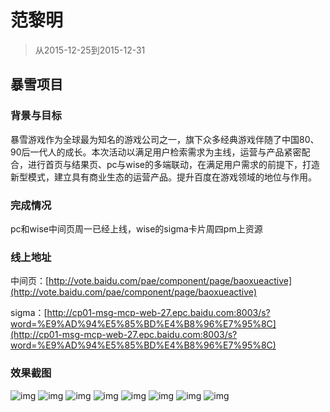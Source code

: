 # 范黎明
> 从2015-12-25到2015-12-31

## 暴雪项目

### 背景与目标

暴雪游戏作为全球最为知名的游戏公司之一，旗下众多经典游戏伴随了中国80、90后一代人的成长。本次活动以满足用户检索需求为主线，运营与产品紧密配合，进行首页与结果页、pc与wise的多端联动，在满足用户需求的前提下，打造新型模式，建立具有商业生态的运营产品。提升百度在游戏领域的地位与作用。

### 完成情况

pc和wise中间页周一已经上线，wise的sigma卡片周四pm上资源

### 线上地址

中间页：[http://vote.baidu.com/pae/component/page/baoxueactive](http://vote.baidu.com/pae/component/page/baoxueactive)

sigma：[http://cp01-msg-mcp-web-27.epc.baidu.com:8003/s?word=%E9%AD%94%E5%85%BD%E4%B8%96%E7%95%8C](http://cp01-msg-mcp-web-27.epc.baidu.com:8003/s?word=%E9%AD%94%E5%85%BD%E4%B8%96%E7%95%8C)

### 效果截图

![img](../2015-12-18/img/fanliming/fuben.png)
![img](../2015-12-18/img/fanliming/huanfu.png)
![img](../2015-12-18/img/fanliming/dashi.png)
![img](./img/fanliming/wise.png)
![img](../2015-12-25/img/fanliming/wise1.png)
![img](../2015-12-25/img/fanliming/wise2.png)
![img](../2015-12-25/img/fanliming/wise3.png)
![img](../2015-12-25/img/fanliming/wise4.png)


